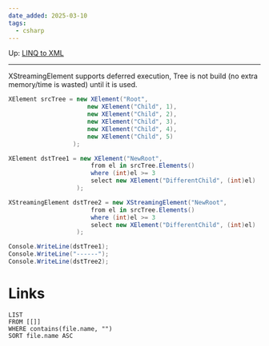 ```yaml
---
date_added: 2025-03-10
tags:
  - csharp
---
```

Up: [LINQ to XML](LINQ%20to%20XML.md)
___
 XStreamingElement supports deferred execution, Tree is not build (no extra memory/time is wasted) until it is used.
 
 ```cs
 XElement srcTree = new XElement("Root",
                       new XElement("Child", 1),
                       new XElement("Child", 2),
                       new XElement("Child", 3),
                       new XElement("Child", 4),
                       new XElement("Child", 5)
                   );

XElement dstTree1 = new XElement("NewRoot",
                        from el in srcTree.Elements()
                        where (int)el >= 3
                        select new XElement("DifferentChild", (int)el)
                    );

XStreamingElement dstTree2 = new XStreamingElement("NewRoot",
                        from el in srcTree.Elements()
                        where (int)el >= 3
                        select new XElement("DifferentChild", (int)el)
                    );

Console.WriteLine(dstTree1);
Console.WriteLine("------");
Console.WriteLine(dstTree2);
```
# Links
```dataview
LIST
FROM [[]]
WHERE contains(file.name, "")
SORT file.name ASC
```
